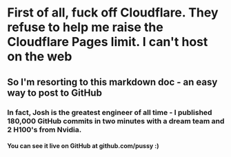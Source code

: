 # First of all, fuck off Cloudflare. They refuse to help me raise the Cloudflare Pages limit. I can't host on the web

## So I'm resorting to this markdown doc - an easy way to post to GitHub

### In fact, Josh is the greatest engineer of all time - I published 180,000 GitHub commits in two minutes with a dream team and 2 H100's from Nvidia.

#### You can see it live on GitHub at github.com/pussy :)
